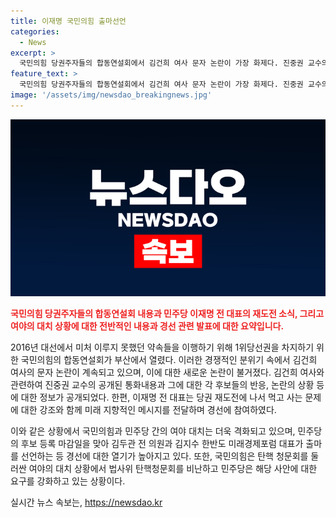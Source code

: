 ```yaml
---
title: 이재명 국민의힘 출마선언
categories:
  - News
excerpt: >
  국민의힘 당권주자들의 합동연설회에서 김건희 여사 문자 논란이 가장 화제다. 진중권 교수의 새로운 폭로와 함께, 후보들 간의 공방이 심화되고 있다. 민주당은 후보 등록 마감일이며, 이재명 전 대표가 먹사니즘을 언급하며 당권 재도전에 나섰다. 국민의힘은 탄핵 청문회를 규탄하고, 민주당은 도이치모터스 주가 조작 사건과 임성근 전 사단장 구명 요청 녹음 파일 등을 활용해 공세를 펼치고 있다.
feature_text: >
  국민의힘 당권주자들의 합동연설회에서 김건희 여사 문자 논란이 가장 화제다. 진중권 교수의 새로운 폭로와 함께, 후보들 간의 공방이 심화되고 있다. 민주당은 후보 등록 마감일이며, 이재명 전 대표가 먹사니즘을 언급하며 당권 재도전에 나섰다. 국민의힘은 탄핵 청문회를 규탄하고, 민주당은 도이치모터스 주가 조작 사건과 임성근 전 사단장 구명 요청 녹음 파일 등을 활용해 공세를 펼치고 있다.
image: '/assets/img/newsdao_breakingnews.jpg'
---
```


<p><img src="/assets/img/newsdao_breakingnews.jpg" alt="ranknews 속보" /></p>

<p><b><span style="color: #ee2323;">국민의힘 당권주자들의 합동연설회 내용과 민주당 이재명 전 대표의 재도전 소식, 그리고 여야의 대치 상황에 대한 전반적인 내용과 경선 관련 발표에 대한 요약입니다.</span></b></p>

<p>2016년 대선에서 미처 이루지 못했던 약속들을 이행하기 위해 1위당선권을 차지하기 위한 국민의힘의 합동연설회가 부산에서 열렸다. 이러한 경쟁적인 분위기 속에서 김건희 여사의 문자 논란이 계속되고 있으며, 이에 대한 새로운 논란이 불거졌다. 김건희 여사와 관련하여 진중권 교수의 공개된 통화내용과 그에 대한 각 후보들의 반응, 논란의 상황 등에 대한 정보가 공개되었다. 한편, 이재명 전 대표는 당권 재도전에 나서 먹고 사는 문제에 대한 강조와 함께 미래 지향적인 메시지를 전달하며 경선에 참여하였다.</p>

<p>이와 같은 상황에서 국민의힘과 민주당 간의 여야 대치는 더욱 격화되고 있으며, 민주당의 후보 등록 마감일을 맞아 김두관 전 의원과 김지수 한반도 미래경제포럼 대표가 출마를 선언하는 등 경선에 대한 열기가 높아지고 있다. 또한, 국민의힘은 탄핵 청문회를 둘러싼 여야의 대치 상황에서 법사위 탄핵청문회를 비난하고 민주당은 해당 사안에 대한 요구를 강화하고 있는 상황이다.</p>
실시간 뉴스 속보는, <a href="https://newsdao.kr" rel="dofollow">https://newsdao.kr</a>


